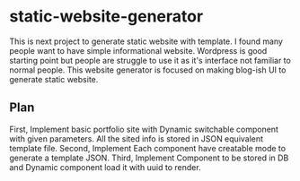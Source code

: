 # static-website-generator

This is next project to generate static website with template.
I found many people want to have simple informational website. Wordpress is good starting point but people are struggle to use it as it's interface not familiar to normal people.
This website generator is focused on making blog-ish UI to generate static website.


## Plan

First, Implement basic portfolio site with Dynamic switchable component with given parameters. All the sited info is stored in JSON equivalent template file.
Second, Implement Each component have creatable mode to generate a template JSON.
Third, Implement Component to be stored in DB and Dynamic component load it with uuid to render.
